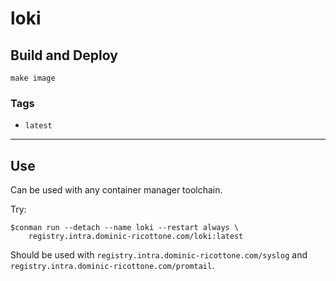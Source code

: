 # loki


## Build and Deploy

```
make image
```


### Tags

 + `latest`

----

## Use

Can be used with any container manager toolchain.

Try:

```
$conman run --detach --name loki --restart always \
    registry.intra.dominic-ricottone.com/loki:latest
```

Should be used with `registry.intra.dominic-ricottone.com/syslog`
and `registry.intra.dominic-ricottone.com/promtail`.

